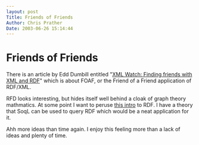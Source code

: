 ```yaml
---
layout: post
Title: Friends of Friends  
Author: Chris Prather
Date: 2003-06-26 15:14:44
---
```


# Friends of Friends
There is an article by Edd Dumbill entitled "<a title="XML Watch: Finding friends with XML and RDF" href="http://www-106.ibm.com/developerworks/xml/library/x-foaf.html">XML Watch: Finding friends with XML and RDF</a>" which is about FOAF, or the Friend of a Friend application of RDF/XML.

RFD looks interesting, but hides itself well behind a cloak of graph theory mathmatics. At some point I want to peruse <a href="http://www-106.ibm.com/developerworks/library/w-rdf/?dwzone=xml">this intro</a> to RDF. I have a theory that SoqL can be used to query RDF which would be a neat application for it.

Ahh more ideas than time again. I enjoy this feeling more than a lack of ideas and plenty of time.


